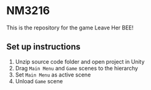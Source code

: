 # NM3216
This is the repository for the game Leave Her BEE!
## Set up instructions
1. Unzip source code folder and open project in Unity
2. Drag `Main Menu` and `Game` scenes to the hierarchy
3. Set `Main Menu` as active scene
4. Unload `Game` scene
